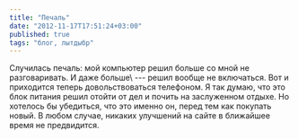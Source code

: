 ```yaml
---
title: "Печаль"
date: "2012-11-17T17:51:24+03:00"
published: true
tags: "блог, лытдыбр"
---
```


Случилась печаль: мой компьютер решил больше со мной не разговаривать. И даже больше\ --- решил вообще не включаться.
Вот и приходится теперь довольствоваться телефоном. Я так думаю, что это блок питания решил отойти от дел и почить
на заслуженном отдыхе. Но хотелось бы убедиться, что это именно он, перед тем как покупать новый. В любом случае,
никаких улучшений на сайте в ближайшее время не предвидится.
